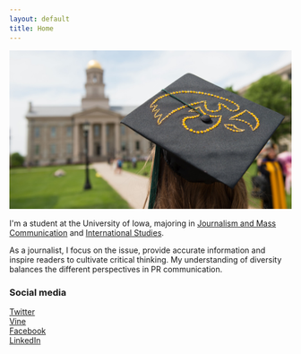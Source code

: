 ```yaml
---
layout: default
title: Home
---
```


![logo](public/maxresdefault.jpg)

I'm a student at the University of Iowa, majoring in [Journalism and Mass Communication](http://clas.uiowa.edu/sjmc/) and [International Studies](https://clas.uiowa.edu/international-studies/).

As a journalist, I focus on the issue, provide accurate information and inspire readers to cultivate critical thinking. My understanding of diversity balances the different perspectives in PR communication.

### Social media

<!-- go to http://fontawesome.io/icons/ to see more icons -->
<p class="social-icons">
<a href="http://twitter.com/stellarstudent"><i class="fa fa-twitter-square" aria-hidden="true"></i>Twitter</a>
<br>
<a href="http://vine.com/stellarstudent"><i class="fa fa-vine" aria-hidden="true"></i>Vine</a>
<br>
<a href="http://facebook.com/stellarstudent"><i class="fa fa-facebook-square" aria-hidden="true"></i>Facebook</a>
<br>
<a href="http://linkedin.com/in/stellarstudent"><i class="fa fa-linkedin-square" aria-hidden="true"></i>LinkedIn</a>
</p>
